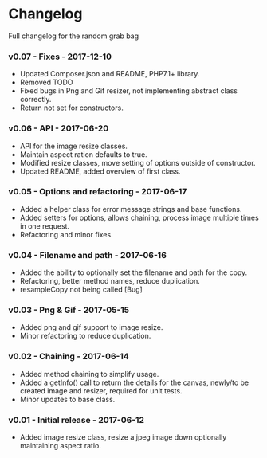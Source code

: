 # Changelog

Full changelog for the random grab bag

### v0.07 - Fixes - 2017-12-10

* Updated Composer.json and README, PHP7.1+ library.
* Removed TODO
* Fixed bugs in Png and Gif resizer, not implementing abstract class correctly.
* Return not set for constructors.

### v0.06 - API - 2017-06-20

* API for the image resize classes.
* Maintain aspect ration defaults to true.
* Modified resize classes, move setting of options outside of constructor.
* Updated README, added overview of first class.

### v0.05 - Options and refactoring - 2017-06-17

* Added a helper class for error message strings and base functions.
* Added setters for options, allows chaining, process image multiple times in one request.
* Refactoring and minor fixes.

### v0.04 - Filename and path - 2017-06-16

* Added the ability to optionally set the filename and path for the copy.
* Refactoring, better method names, reduce duplication.
* resampleCopy not being called [Bug]

### v0.03 - Png & Gif - 2017-05-15

* Added png and gif support to image resize.
* Minor refactoring to reduce duplication.

### v0.02 - Chaining - 2017-06-14

* Added method chaining to simplify usage.
* Added a getInfo() call to return the details for the canvas, newly/to be created image and resizer, required for unit tests.
* Minor updates to base class.

### v0.01 - Initial release - 2017-06-12

* Added image resize class, resize a jpeg image down optionally maintaining aspect ratio.

